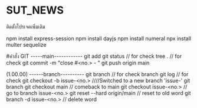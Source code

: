 # SUT_NEWS

ติดตั้งโปรเจคเพิ่มเติม

npm install express-session
npm install dayjs
npm install numeral
npx install multer sequelize


#คำสั่ง GIT
-----main------------
git add <file name>
git status // for check
tree . // for check
git commit -m "close #<no.> - <comment>"
git push origin main

(1.00.00)
------branch----------
git branch // for check branch
git log // for check
git checkout -b issue-<no.>
////Switched to a new branch 'issue-<no>'
git branch
git checkout main // comeback to main
git checkout issue-<no.> // go to branch issue-<no.>
git reset --hard origin/main  // reset to old word
git branch -d issue-<no.>  // delete word
